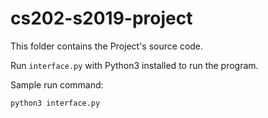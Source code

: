 # cs202-s2019-project

This folder contains the Project's source code.

Run `interface.py` with Python3 installed to run the program.

Sample run command:
```
python3 interface.py
```
